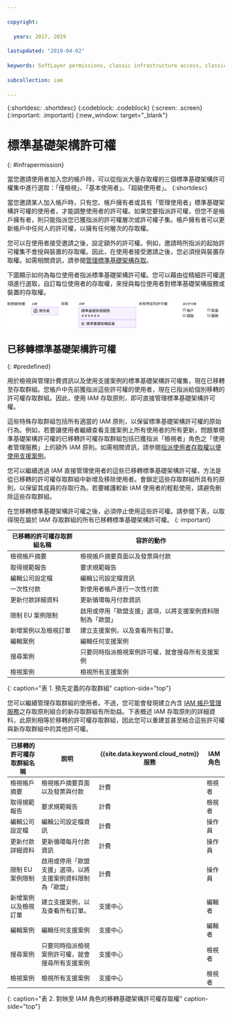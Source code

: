 ```yaml
---

copyright:

  years: 2017, 2019

lastupdated: "2019-04-02"

keywords: SoftLayer permissions, classic infrastructure access, classic infrastructure permission, migrated SoftLayer permissions, migrated permission access group

subcollection: iam

---
```


{:shortdesc: .shortdesc}
{:codeblock: .codeblock}
{:screen: .screen}
{:important: .important}
{:new_window: target="_blank"}

# 標準基礎架構許可權
{: #infrapermission}

當您邀請使用者加入您的帳戶時，可以從指派大量存取權的三個標準基礎架構許可權集中進行選取：「僅檢視」、「基本使用者」、「超級使用者」。
{:shortdesc}

當您邀請某人加入帳戶時，只有您、帳戶擁有者或具有「管理使用者」標準基礎架構許可權的使用者，才能調整使用者的許可權。如果您要指派許可權，但您不是帳戶擁有者，則只能指派您已獲指派的許可權層次或許可權子集。帳戶擁有者可以更新帳戶中任何人的許可權，以擁有任何層次的存取權。

您可以在使用者接受邀請之後，設定額外的許可權。例如，邀請時所指派的起始許可權集不會授與裝置的存取權。因此，在使用者接受邀請之後，您必須授與裝置存取權。如需相關資訊，請參閱[管理標準基礎架構存取](/docs/iam?topic=iam-mngclassicinfra#mngclassicinfra)。

下圖顯示如何為每位使用者指派標準基礎架構許可權。您可以藉由從精細許可權選項進行選取，自訂每位使用者的存取權，來授與每位使用者對標準基礎架構服務或裝置的存取權。

![標準基礎架構存取權](images/ClassicIaaS.svg "選取使用者、裝置或服務，然後選取精細許可權的任何組合，來指派標準基礎架構存取權")



## 已移轉標準基礎架構許可權
{: #predefined}

用於檢視與管理計費資訊以及使用支援案例的標準基礎架構許可權集，現在已移轉至存取群組。您帳戶中先前獲指派這些許可權的使用者，現在已指派給個別移轉的許可權存取群組。因此，使用 IAM 存取原則，即可直接管理標準基礎架構許可權。

這些特殊存取群組包括所有適當的 IAM 原則，以保留標準基礎架構許可權的原始行為。例如，若要讓使用者繼續查看支援案例上所有使用者的所有更新，問題單標準基礎架構許可權的已移轉許可權存取群組包括已獲指派「檢視者」角色之「使用者管理服務」上的額外 IAM 原則。如需相關資訊，請參閱[指派使用者存取權以便使用支援案例](/docs/get-support?topic=get-support-access#access)。

您可以繼續透過 IAM 直接管理使用者的這些已移轉標準基礎架構許可權，方法是從已移轉的許可權存取群組中新增及移除使用者。會鎖定這些存取群組所具有的原則，以保留其成員的存取行為。若要維護較新 IAM 使用者的輕鬆使用，請避免刪除這些存取群組。

在您移轉標準基礎架構許可權之後，必須停止使用這些許可權。請參閱下表，以取得現在屬於 IAM 存取群組的所有已移轉標準基礎架構許可權。
{: important}

| 已移轉的許可權存取群組名稱 | 容許的動作 |
|----------|---------|
| 檢視帳戶摘要 | 檢視帳戶摘要頁面以及發票與付款 |
| 取得規範報告 | 要求規範報告 |
| 編輯公司設定檔 | 編輯公司設定檔資訊 |
| 一次性付款 | 對使用者帳戶進行一次性付款 |
| 更新付款詳細資料 | 更新循環每月付款資訊 |
| 限制 EU 案例限制 | 啟用或停用「歐盟支援」選項，以將支援案例資料限制為「歐盟」|
| 新增案例以及檢視訂單 | 建立支援案例，以及查看所有訂單。|
| 編輯案例 | 編輯任何支援案例 |
| 搜尋案例 | 只要同時指派檢視案例許可權，就會搜尋所有支援案例 |
| 檢視案例 | 檢視所有支援案例 |
{: caption="表 1. 預先定義的存取群組" caption-side="top"}

您可以繼續管理存取群組的使用者。不過，您可能會發現建立內含 [IAM 帳戶管理服務](/docs/iam?topic=iam-account-services#account-services)之存取原則組合的新存取群組有所助益。下表概述 IAM 存取原則的詳細資料，此原則相等於移轉的許可權存取群組，因此您可以重建並甚至結合這些許可權與新存取群組中的其他許可權。


| 已移轉的許可權存取群組名稱 | 說明                                                  | {{site.data.keyword.cloud_notm}} 服務|IAM 角色|
|-----------------------------------|-------------|-----------------------------------------|----------|
| 檢視帳戶摘要 | 檢視帳戶摘要頁面以及發票與付款 |計費|檢視者|
| 取得規範報告 | 要求規範報告 |計費|檢視者|
| 編輯公司設定檔 | 編輯公司設定檔資訊 |計費|操作員|
| 更新付款詳細資料 | 更新循環每月付款資訊 |計費|操作員|
| 限制 EU 案例限制 | 啟用或停用「歐盟支援」選項，以將支援案例資料限制為「歐盟」|計費|操作員|
| 新增案例以及檢視訂單 | 建立支援案例，以及查看所有訂單。|支援中心|編輯者|
| 編輯案例 | 編輯任何支援案例 |支援中心|編輯者|
| 搜尋案例 | 只要同時指派檢視案例許可權，就會搜尋所有支援案例 |支援中心|檢視者|
| 檢視案例 | 檢視所有支援案例 |支援中心|檢視者|
{: caption="表 2. 對映至 IAM 角色的移轉基礎架構許可權存取權" caption-side="top"}
